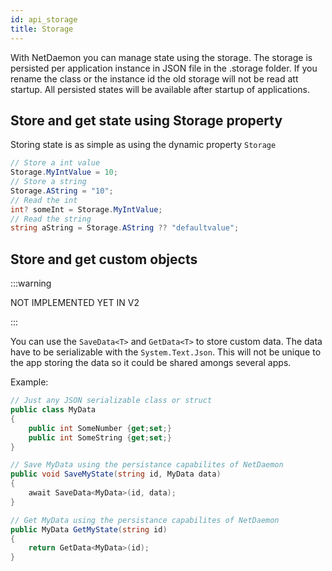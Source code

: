```yaml
---
id: api_storage
title: Storage
---
```


With NetDaemon you can manage state using the storage. The storage is persisted per application instance in JSON file in the .storage folder. If you rename the class or the instance id the old storage will not be read att startup. All persisted states will be available after startup of applications.

## Store and get state using Storage property

Storing state is as simple as using the dynamic property `Storage`

```csharp
// Store a int value
Storage.MyIntValue = 10;
// Store a string
Storage.AString = "10";
// Read the int
int? someInt = Storage.MyIntValue;
// Read the string
string aString = Storage.AString ?? "defaultvalue";
```

## Store and get custom objects

:::warning

NOT IMPLEMENTED YET IN V2

:::

You can use the `SaveData<T>` and `GetData<T>` to store custom data. The data have to be serializable with the `System.Text.Json`. This will not be unique to the app storing the data so it could be shared amongs several apps.

Example:
```csharp
// Just any JSON serializable class or struct
public class MyData
{
    public int SomeNumber {get;set;}
    public int SomeString {get;set;}
}

// Save MyData using the persistance capabilites of NetDaemon
public void SaveMyState(string id, MyData data)
{
    await SaveData<MyData>(id, data);
}

// Get MyData using the persistance capabilites of NetDaemon
public MyData GetMyState(string id)
{
    return GetData<MyData>(id);
}

```